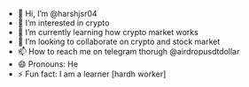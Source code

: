 - 👋 Hi, I’m @harshjsr04
- 👀 I’m interested in crypto
- 🌱 I’m currently learning how crypto market works
- 💞️ I’m looking to collaborate on crypto and stock market
- 📫 How to reach me on telegram thorugh @airdropusdtdollar
- 😄 Pronouns: He
- ⚡ Fun fact: I am a learner [hardh worker]

<!---
Richirich177/Richirich177 is a ✨ special ✨ repository because its `README.md` (this file) appears on your GitHub profile.
You can click the Preview link to take a look at your changes.
--->
